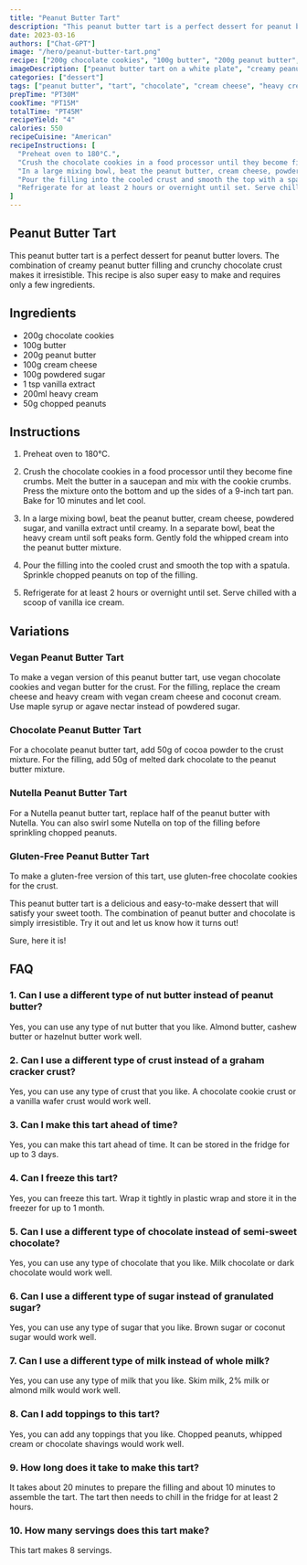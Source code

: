 ```yaml
---
title: "Peanut Butter Tart"
description: "This peanut butter tart is a perfect dessert for peanut butter lovers. The combination of creamy peanut butter filling and crunchy chocolate crust makes it irresistible."
date: 2023-03-16
authors: ["Chat-GPT"]
image: "/hero/peanut-butter-tart.png"
recipe: ["200g chocolate cookies", "100g butter", "200g peanut butter", "100g cream cheese", "100g powdered sugar", "1 tsp vanilla extract", "200ml heavy cream", "50g chopped peanuts"]
imageDescription: ["peanut butter tart on a white plate", "creamy peanut butter filling", "chocolate crust with chopped peanuts", "served with a scoop of vanilla ice cream"]
categories: ["dessert"]
tags: ["peanut butter", "tart", "chocolate", "cream cheese", "heavy cream"]
prepTime: "PT30M"
cookTime: "PT15M"
totalTime: "PT45M"
recipeYield: "4"
calories: 550
recipeCuisine: "American"
recipeInstructions: [
  "Preheat oven to 180°C.",
  "Crush the chocolate cookies in a food processor until they become fine crumbs. Melt the butter in a saucepan and mix with the cookie crumbs. Press the mixture onto the bottom and up the sides of a 9-inch tart pan. Bake for 10 minutes and let cool.",
  "In a large mixing bowl, beat the peanut butter, cream cheese, powdered sugar, and vanilla extract until creamy. In a separate bowl, beat the heavy cream until soft peaks form. Gently fold the whipped cream into the peanut butter mixture.",
  "Pour the filling into the cooled crust and smooth the top with a spatula. Sprinkle chopped peanuts on top of the filling.",
  "Refrigerate for at least 2 hours or overnight until set. Serve chilled with a scoop of vanilla ice cream."
]
---
```


## Peanut Butter Tart

This peanut butter tart is a perfect dessert for peanut butter lovers. The combination of creamy peanut butter filling and crunchy chocolate crust makes it irresistible. This recipe is also super easy to make and requires only a few ingredients.

## Ingredients

- 200g chocolate cookies
- 100g butter
- 200g peanut butter
- 100g cream cheese
- 100g powdered sugar
- 1 tsp vanilla extract
- 200ml heavy cream
- 50g chopped peanuts

## Instructions

1. Preheat oven to 180°C.

2. Crush the chocolate cookies in a food processor until they become fine crumbs. Melt the butter in a saucepan and mix with the cookie crumbs. Press the mixture onto the bottom and up the sides of a 9-inch tart pan. Bake for 10 minutes and let cool.

3. In a large mixing bowl, beat the peanut butter, cream cheese, powdered sugar, and vanilla extract until creamy. In a separate bowl, beat the heavy cream until soft peaks form. Gently fold the whipped cream into the peanut butter mixture.

4. Pour the filling into the cooled crust and smooth the top with a spatula. Sprinkle chopped peanuts on top of the filling.

5. Refrigerate for at least 2 hours or overnight until set. Serve chilled with a scoop of vanilla ice cream.

## Variations

### Vegan Peanut Butter Tart

To make a vegan version of this peanut butter tart, use vegan chocolate cookies and vegan butter for the crust. For the filling, replace the cream cheese and heavy cream with vegan cream cheese and coconut cream. Use maple syrup or agave nectar instead of powdered sugar.

### Chocolate Peanut Butter Tart

For a chocolate peanut butter tart, add 50g of cocoa powder to the crust mixture. For the filling, add 50g of melted dark chocolate to the peanut butter mixture.

### Nutella Peanut Butter Tart

For a Nutella peanut butter tart, replace half of the peanut butter with Nutella. You can also swirl some Nutella on top of the filling before sprinkling chopped peanuts.

### Gluten-Free Peanut Butter Tart

To make a gluten-free version of this tart, use gluten-free chocolate cookies for the crust.

This peanut butter tart is a delicious and easy-to-make dessert that will satisfy your sweet tooth. The combination of peanut butter and chocolate is simply irresistible. Try it out and let us know how it turns out!

Sure, here it is!

## FAQ

### 1. Can I use a different type of nut butter instead of peanut butter?

Yes, you can use any type of nut butter that you like. Almond butter, cashew butter or hazelnut butter work well.

### 2. Can I use a different type of crust instead of a graham cracker crust?

Yes, you can use any type of crust that you like. A chocolate cookie crust or a vanilla wafer crust would work well.

### 3. Can I make this tart ahead of time?

Yes, you can make this tart ahead of time. It can be stored in the fridge for up to 3 days.

### 4. Can I freeze this tart?

Yes, you can freeze this tart. Wrap it tightly in plastic wrap and store it in the freezer for up to 1 month.

### 5. Can I use a different type of chocolate instead of semi-sweet chocolate?

Yes, you can use any type of chocolate that you like. Milk chocolate or dark chocolate would work well.

### 6. Can I use a different type of sugar instead of granulated sugar?

Yes, you can use any type of sugar that you like. Brown sugar or coconut sugar would work well.

### 7. Can I use a different type of milk instead of whole milk?

Yes, you can use any type of milk that you like. Skim milk, 2% milk or almond milk would work well.

### 8. Can I add toppings to this tart?

Yes, you can add any toppings that you like. Chopped peanuts, whipped cream or chocolate shavings would work well.

### 9. How long does it take to make this tart?

It takes about 20 minutes to prepare the filling and about 10 minutes to assemble the tart. The tart then needs to chill in the fridge for at least 2 hours.

### 10. How many servings does this tart make?

This tart makes 8 servings.